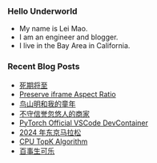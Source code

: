 ### Hello Underworld

- My name is Lei Mao.
- I am an engineer and blogger.
- I live in the Bay Area in California.


### Recent Blog Posts

<!-- BLOG-POST-LIST:START -->
- [死期将至](https://leimao.github.io/essay/%E6%AD%BB%E6%9C%9F%E5%B0%86%E8%87%B3-Deaths-Game/)
- [Preserve iframe Aspect Ratio](https://leimao.github.io/blog/iframe-Preserve-Aspect-Ratio/)
- [鸟山明和我的童年](https://leimao.github.io/essay/%E9%B8%9F%E5%B1%B1%E6%98%8E%E5%92%8C%E6%88%91%E7%9A%84%E7%AB%A5%E5%B9%B4/)
- [不守信誉忽悠人的商家](https://leimao.github.io/essay/%E4%B8%8D%E5%AE%88%E4%BF%A1%E8%AA%89%E5%BF%BD%E6%82%A0%E4%BA%BA%E7%9A%84%E5%95%86%E5%AE%B6/)
- [PyTorch Official VSCode DevContainer](https://leimao.github.io/blog/PyTorch-Official-VSCode-DevContainer/)
- [2024 年东京马拉松](https://leimao.github.io/essay/2024%E5%B9%B4%E4%B8%9C%E4%BA%AC%E9%A9%AC%E6%8B%89%E6%9D%BE/)
- [CPU TopK Algorithm](https://leimao.github.io/blog/CPU-TopK-Algorithm/)
- [百事生可乐](https://leimao.github.io/essay/%E7%99%BE%E4%BA%8B%E7%94%9F%E5%8F%AF%E4%B9%90/)
<!-- BLOG-POST-LIST:END -->
